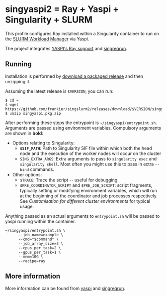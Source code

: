 # singyaspi2 = Ray + Yaspi + Singularity + SLURM

This profile configures Ray installed within a Singularity container to run on
the [SLURM Workload Manager](https://slurm.schedmd.com/) via Yaspi.

The project integrates [YASPI's Ray support](https://github.com/albanie/yaspi)
and [singreqrun](https://github.com/frankier/singreqrun).

## Running

Installation is performed by [download a packaged
release](https://github.com/frankier/singyaspi2/releases/) and then unzipping
it.

Assuming the latest release is `$VERSION`, you can run:

    $ cd ~
    $ wget https://github.com/frankier/singslurm2/releases/download/$VERSION/singyaspi.pkg.zip
    $ unzip singyaspi.pkg.zip

After performing these steps the entrypoint is `~/singyaspi/entrypoint.sh`.
Arguments are passed using environment variables. Compulsory arguments are
shown in **bold**:

 * Options relating to Singularity:
   * **`$SIF_PATH`**: Path to Singularity SIF file within which both the
     head node and the execution of the worker nodes will occur on the
     cluster
   * `SING_EXTRA_ARGS`: Extra arguments to pass to `singularity exec` and
     `singularity shell`. Most often you might use this to pass in extra
     `--bind` commands.
 * Other options:
   * `$TRACE`: Trace the script -- useful for debugging
   * `$PRE_COORDINATOR_SCRIPT` and `$PRE_JOB_SCRIPT`: script fragments, typically
     setting or modifying environment variables, which will run at the
     beginning of the coordinator and job processes respectively. See
     *Customisation for different cluster environments* for typical usage.

Anything passed as an actual arguments to `entrypoint.sh` will be passed to
yaspi running within the container.

```
~/singyaspi/entrypoint.sh \
      --job_name=example \
      --cmd="$command" \
      --job_array_size=3 \
      --cpus_per_task=2 \
      --gpus_per_task=1 \
      --mem=10G \
      --recipe=ray
```

## More information

More information can be found from [yaspi](https://github.com/albanie/yaspi)
and [singreqrun](https://github.com/frankier/singreqrun).
